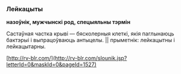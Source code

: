 ### Лейкацыты
**назоўнік, мужчынскі род, спецыяльны тэрмін**

Састаўная частка крыві — бясколерныя клеткі, якія паглынаюць бактэрыі і выпрацоўваюць антыцелы. || прыметнік: лейкацытны і лейкацытарны.

<a rel="author">[http://rv-blr.com/](http://rv-blr.com/slounik.jsp?letterId=0&maskId=0&pageId=1527)</a>
